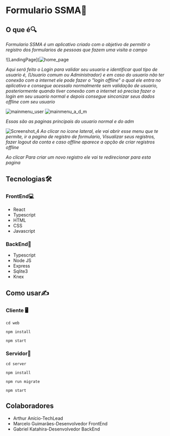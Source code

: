 # **Formulario SSMA📄**

## O que é🔍

*Formulario SSMA é um aplicativo criado com o objetivo de permitir o registro dos formularios de pessoas que fazem uma visita a campo*

![LandingPage](![home_page](https://github.com/user-attachments/assets/47048c96-b952-4b54-a406-cc10abf60c89)

*Aqui será feito o Login para validar seu usuario e identificar qual tipo de usuario é, (Usuario comum ou Administrador) e em caso do usuario não ter conexão com a internet ele pode fazer o "login offline" o qual ele entra no aplicativo e consegue acessalo normalmente sem validação de usuario, posteriormente quando tiver conexão com a internet só precisa fazer o login em seu usuario normal e depois consegue sinconizar seus dados offline com seu usuario*

![mainmenu_user](https://github.com/user-attachments/assets/17967227-ad1e-4bde-b5f2-5f582c42dd93)
![mainmenu_a_d_m](https://github.com/user-attachments/assets/4be3076b-fac6-4aaa-9b6d-bc609802f14d)


*Essas são as paginas principais do usuario normal e do adm*

![Screenshot_4](https://github.com/user-attachments/assets/dc0fa1ea-251d-40d9-a20f-02f95b216bd5)
*Ao clicar no icone lateral, ele vai abrir esse menu que te permite, ir a pagina de registro de formulario, Visualizar seus registros, fazer logout da conta e caso offline aparece a opção de criar registros offline*


*Ao clicar Para criar um novo registro ele vai te redirecionar para esta pagina*

## **Tecnologias🛠️**

### FrontEnd💻

- React
- Typescript
- HTML
- CSS
- Javascript

### BackEnd🔩

- Typescript
- Node JS
- Express
- Sqlite3
- Knex

## Como usar✍️

### Cliente 🖥️

`cd web`

`npm install`

`npm start`

### Servidor💾
`cd server`

`npm install`

`npm run migrate`

`npm start`

## Colaboradores

- Arthur Anício-TechLead
- Marcelo Guimarães-Desenvolvedor FrontEnd
- Gabriel Katahira-Desenvolvedor BackEnd
